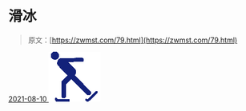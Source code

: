 <!--yml
category: 未分类
date: 0001-01-01 00:00:00
-->

# 滑冰

> 原文：[https://zwmst.com/79.html](https://zwmst.com/79.html)

   [ <time datetime="2021-08-10T16:48:07+08:00"> 2021-08-10 </time> ](https://zwmst.com/%e6%bb%91%e5%86%b0)  [![](img/1ce388c65b1e106e39a1ee6d1b86328c.png)](https://zwmst.com/wp-content/uploads/2021/08/1628585287-efb346d8885bbcf.png)